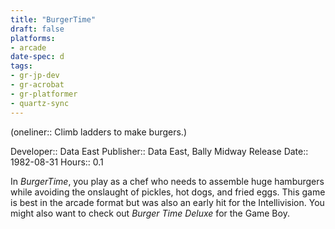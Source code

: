 ```yaml
---
title: "BurgerTime"
draft: false
platforms:
- arcade
date-spec: d
tags:
- gr-jp-dev
- gr-acrobat
- gr-platformer
- quartz-sync
---
```


(oneliner:: Climb ladders to make burgers.)

Developer:: Data East
Publisher:: Data East, Bally Midway
Release Date:: 1982-08-31
Hours:: 0.1

In *BurgerTime*, you play as a chef who needs to assemble huge hamburgers while avoiding the onslaught of pickles, hot dogs, and fried eggs. This game is best in the arcade format but was also an early hit for the Intellivision. You might also want to check out *Burger Time Deluxe* for the Game Boy.